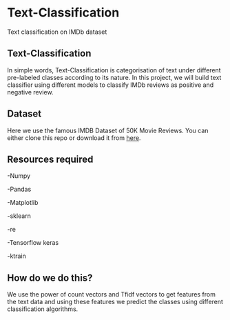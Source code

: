 # Text-Classification
Text classification on IMDb dataset

## Text-Classification

In simple words, Text-Classification is categorisation of text under different pre-labeled classes according to its nature.
In this project, we will build text classifier using different models to classify IMDb reviews as positive and negative review.

## Dataset
Here we use the famous IMDB Dataset of 50K Movie Reviews. You can either clone this repo or download it from [here](https://www.kaggle.com/lakshmi25npathi/imdb-dataset-of-50k-movie-reviews).

## Resources required
-Numpy

-Pandas

-Matplotlib

-sklearn

-re

-Tensorflow keras

-ktrain

## How do we do this?
We use the power of count vectors and Tfidf vectors to get features from the text data and using these features we predict the classes using different classification algorithms.
  
